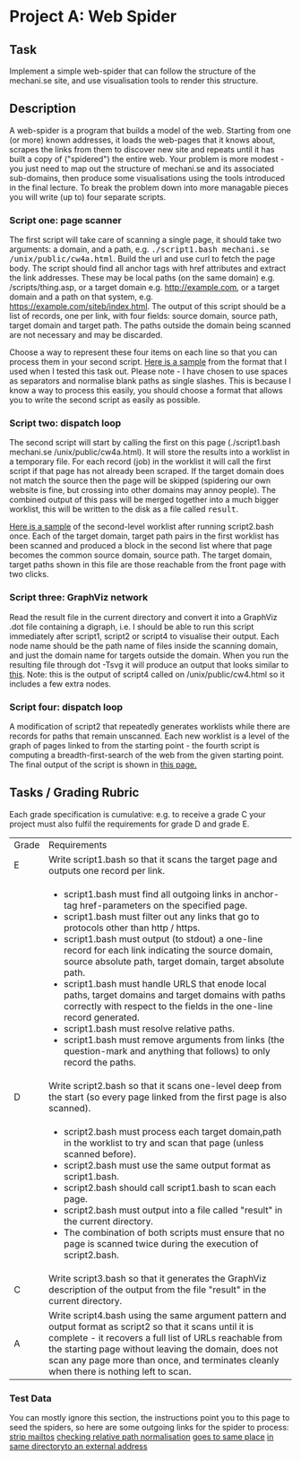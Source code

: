 # Project A: Web Spider

## Task

Implement a simple web-spider that can follow the structure of the mechani.se site, and use visualisation tools to render this structure.

## Description

A web-spider is a program that builds a model of the web. Starting from one (or more) known addresses, it loads the web-pages that it knows about, scrapes the links from them to discover new site and repeats until it has built a copy of ("spidered") the entire web. Your problem is more modest - you just need to map out the structure of mechani.se and its associated sub-domains, then produce some visualisations using the tools introduced in the final lecture. To break the problem down into more managable pieces you will write (up to) four separate scripts.

### Script one: page scanner

The first script will take care of scanning a single page, it should take two arguments: a domain, and a path, e.g. <span style="font-family:monospace">./script1.bash mechani.se /unix/public/cw4a.html</span>. Build the url and use curl to fetch the page body. The script should find all anchor tags with href attributes and extract the link addresses. These may be local paths (on the same domain) e.g. /scripts/thing.asp, or a target domain e.g. http://example.com, or a target domain and a path on that system, e.g. https://example.com/siteb/index.html. The output of this script should be a list of records, one per link, with four fields: source domain, source path, target domain and target path. The paths outside the domain being scanned are not necessary and may be discarded.

Choose a way to represent these four items on each line so that you can process them in your second script. [Here is a sample](cw4aWorklistExample.txt) from the format that I used when I tested this task out. Please note - I have chosen to use spaces as separators and normalise blank paths as single slashes. This is because I know a way to process this easily, you should choose a format that allows you to write the second script as easily as possible.

### Script two: dispatch loop

The second script will start by calling the first on this page (./script1.bash mechani.se /unix/public/cw4a.html). It will store the results into a worklist in a temporary file. For each record (job) in the worklist it will call the first script if that page has not already been scraped. If the target domain does not match the source then the page will be skipped (spidering our own website is fine, but crossing into other domains may annoy people). The combined output of this pass will be merged together into a much bigger worklist, this will be written to the disk as a file called <span style="font-family:monospace">result</span>.

[Here is a sample](cw4aWorklistExample2.txt) of the second-level worklist after running script2.bash once. Each of the target domain, target path pairs in the first worklist has been scanned and produced a block in the second list where that page becomes the common source domain, source path. The target domain, target paths shown in this file are those reachable from the front page with two clicks.

### Script three: GraphViz network

Read the result file in the current directory and convert it into a GraphViz .dot file containing a digraph, i.e. I should be able to run this script immediately after script1, script2 or script4 to visualise their output. Each node name should be the path name of files inside the scanning domain, and just the domain name for targets outside the domain. When you run the resulting file through <span style="monospace">dot -Tsvg</span> it will produce an output that looks similar to [this](cw4aGraphviz.svg). Note: this is the output of script4 called on /unix/public/cw4.html so it includes a few extra nodes.

### Script four: dispatch loop

A modification of script2 that repeatedly generates worklists while there are records for paths that remain unscanned. Each new worklist is a level of the graph of pages linked to from the starting point - the fourth script is computing a breadth-first-search of the web from the given starting point. The final output of the script is shown in [this page.](cw4aWorklistExample3.txt)

## Tasks / Grading Rubric

Each grade specification is cumulative: e.g. to receive a grade C your project must also fulfil the requirements for grade D and grade E.

<table>

<tbody>

<tr>

<td>Grade</td>

<td>Requirements</td>

</tr>

<tr>

<td>E</td>

<td>Write script1.bash so that it scans the target page and outputs one record per link.</td>

</tr>

<tr>

<td></td>

<td>

*   script1.bash must find all outgoing links in anchor-tag href-parameters on the specified page.
*   script1.bash must filter out any links that go to protocols other than http / https.
*   script1.bash must output (to stdout) a one-line record for each link indicating the source domain, source absolute path, target domain, target absolute path.
*   script1.bash must handle URLS that enode local paths, target domains and target domains with paths correctly with respect to the fields in the one-line record generated.
*   script1.bash must resolve relative paths.
*   script1.bash must remove arguments from links (the question-mark and anything that follows) to only record the paths.

</td>

</tr>

<tr>

<td>D</td>

<td>Write script2.bash so that it scans one-level deep from the start (so every page linked from the first page is also scanned).</td>

</tr>

<tr>

<td></td>

<td>

*   script2.bash must process each target domain,path in the worklist to try and scan that page (unless scanned before).
*   script2.bash must use the same output format as script1.bash.
*   script2.bash should call script1.bash to scan each page.
*   script2.bash must output into a file called "result" in the current directory.
*   The combination of both scripts must ensure that no page is scanned twice during the execution of script2.bash.

</td>

</tr>

<tr>

<td>C</td>

<td>Write script3.bash so that it generates the GraphViz description of the output from the file "result" in the current directory.</td>

</tr>

<tr>

<td>A</td>

<td>Write script4.bash using the same argument pattern and output format as script2 so that it scans until it is complete - it recovers a full list of URLs reachable from the starting page without leaving the domain, does not scan any page more than once, and terminates cleanly when there is nothing left to scan.</td>

</tr>

</tbody>

</table>

### Test Data

You can mostly ignore this section, the instructions point you to this page to seed the spiders, so here are some outgoing links for the spider to process: [strip mailtos](mailto:should.be.excluded@nowhere.com) [checking relative path normalisation](../public/spider1.html) [goes to same place](/unix/public/spider1.html) [in same directory](spider2.html)[to an external address](http://www.google.com)
